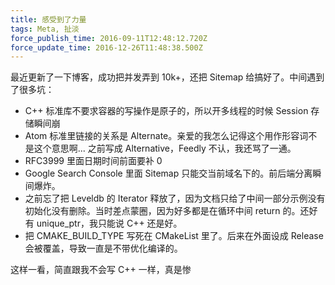 ```yaml
---
title: 感受到了力量
tags: Meta, 扯淡
force_publish_time: 2016-09-11T12:48:12.720Z
force_update_time: 2016-12-26T11:48:38.500Z
---
```


最近更新了一下博客，成功把并发弄到 10k+，还把 Sitemap 给搞好了。中间遇到了很多坑：

- C++ 标准库不要求容器的写操作是原子的，所以开多线程的时候 Session 存储瞬间崩
- Atom 标准里链接的关系是 Alternate。亲爱的我怎么记得这个用作形容词不是这个意思啊... 之前写成 Alternative，Feedly 不认，我还骂了一通。
- RFC3999 里面日期时间前面要补 0
- Google Search Console 里面 Sitemap 只能交当前域名下的。前后端分离瞬间爆炸。
- 之前忘了把 Leveldb 的 Iterator 释放了，因为文档只给了中间一部分示例没有初始化没有删除。当时差点蒙圈，因为好多都是在循环中间 return 的。还好有 unique\_ptr，我只能说 C++ 还是好。
- 把 CMAKE\_BUILD\_TYPE 写死在 CMakeList 里了。后来在外面设成 Release 会被覆盖，导致一直是不带优化编译的。

这样一看，简直跟我不会写 C++ 一样，真是惨
